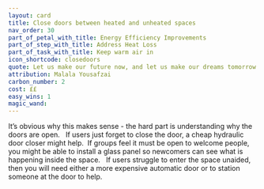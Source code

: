 ```yaml
---
layout: card
title: Close doors between heated and unheated spaces
nav_order: 30
part_of_petal_with_title: Energy Efficiency Improvements
part_of_step_with_title: Address Heat Loss
part_of_task_with_title: Keep warm air in
icon_shortcode: closedoors
quote: Let us make our future now, and let us make our dreams tomorrow's reality.
attribution: Malala Yousafzai
carbon_number: 2
cost: ££
easy_wins: 1
magic_wand: 
---
```


<p>It’s obvious why this makes sense - the hard part is understanding why the doors are open.   If users just forget to close the door, a cheap hydraulic door closer might help.  If groups feel it must be open to welcome people, you might be able to install a glass panel so newcomers can see what is happening inside the space.   If users struggle to enter the space unaided, then you will need either a more expensive automatic door or to station someone at the door to help. </p> 
